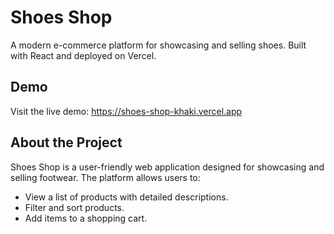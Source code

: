 # Shoes Shop
A modern e-commerce platform for showcasing and selling shoes. Built with React and deployed on Vercel.

## Demo
Visit the live demo: https://shoes-shop-khaki.vercel.app

## About the Project
Shoes Shop is a user-friendly web application designed for showcasing and selling footwear. The platform allows users to:
- View a list of products with detailed descriptions.
- Filter and sort products.
- Add items to a shopping cart.
